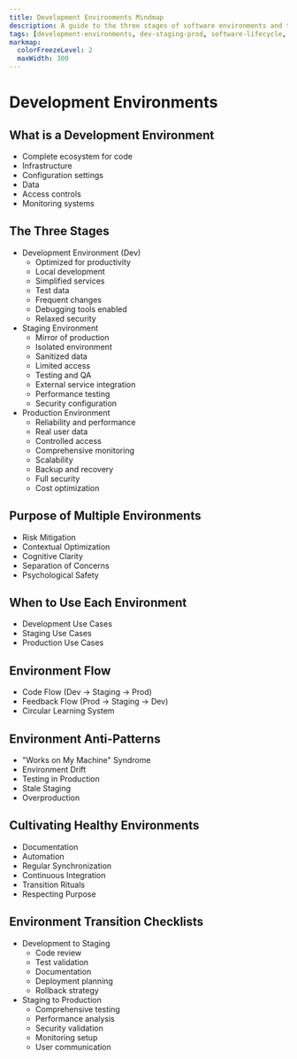 ```yaml
---
title: Development Environments Mindmap
description: A guide to the three stages of software environments and their proper management for effective development
tags: [development-environments, dev-staging-prod, software-lifecycle, vibe-coding]
markmap:
  colorFreezeLevel: 2
  maxWidth: 300
---
```


# Development Environments

## What is a Development Environment
* Complete ecosystem for code
* Infrastructure
* Configuration settings
* Data
* Access controls
* Monitoring systems

## The Three Stages
* Development Environment (Dev)
  - Optimized for productivity
  - Local development
  - Simplified services
  - Test data
  - Frequent changes
  - Debugging tools enabled
  - Relaxed security
* Staging Environment
  - Mirror of production
  - Isolated environment
  - Sanitized data
  - Limited access
  - Testing and QA
  - External service integration
  - Performance testing
  - Security configuration
* Production Environment
  - Reliability and performance
  - Real user data
  - Controlled access
  - Comprehensive monitoring
  - Scalability
  - Backup and recovery
  - Full security
  - Cost optimization

## Purpose of Multiple Environments
* Risk Mitigation
* Contextual Optimization
* Cognitive Clarity
* Separation of Concerns
* Psychological Safety

## When to Use Each Environment
* Development Use Cases
* Staging Use Cases
* Production Use Cases

## Environment Flow
* Code Flow (Dev → Staging → Prod)
* Feedback Flow (Prod → Staging → Dev)
* Circular Learning System

## Environment Anti-Patterns
* "Works on My Machine" Syndrome
* Environment Drift
* Testing in Production
* Stale Staging
* Overproduction

## Cultivating Healthy Environments
* Documentation
* Automation
* Regular Synchronization
* Continuous Integration
* Transition Rituals
* Respecting Purpose

## Environment Transition Checklists
* Development to Staging
  - Code review
  - Test validation
  - Documentation
  - Deployment planning
  - Rollback strategy
* Staging to Production
  - Comprehensive testing
  - Performance analysis
  - Security validation
  - Monitoring setup
  - User communication